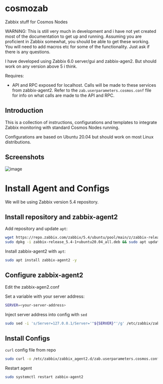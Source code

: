# cosmozab
Zabbix stuff for Cosmos Nodes

WARNiNG: This is still very much in development and i have not yet created most of the documentation to get up and running. Assuming you are proficient in Zabbix somewhat, you should be able to get these working. You will need to add macros etc for some of the functionality. Just ask if there is any questions.

I have developed using Zabbix 6.0 server/gui and zabbix-agen2. But should work on any version above 5 i think.

Requires:
- API and RPC exposed for localhost. Calls will be made to these services from zabbix-agent2. Refer to the `zab.userparameters.cosmos.conf` file for info on what calls are made to the API and RPC.

## Introduction
This is a collection of instructions, configurations and templates to integrate Zabbix monitoring with standard Cosmos Nodes running.

Configurations are based on Ubuntu 20.04 but should work on most Linux distributions.

## Screenshots
![image](https://user-images.githubusercontent.com/85548668/147846304-386e1123-eab5-4eea-89dd-fb5d85fb352d.png)


# Install Agent and Configs
We will be using Zabbix version 5.4 repository.

## Install repository and zabbix-agent2
Add repository and update `apt`:
```bash
wget https://repo.zabbix.com/zabbix/5.4/ubuntu/pool/main/z/zabbix-release/zabbix-release_5.4-1+ubuntu20.04_all.deb
sudo dpkg -i zabbix-release_5.4-1+ubuntu20.04_all.deb && sudo apt update
```
Install zabbix-agent2 with `apt`:
```bash
sudo apt install zabbix-agent2 -y
```

## Configure zabbix-agent2
Edit the zabbix-agen2.conf

Set a variable with your server address:
```bash
SERVER=<your-server-address>
```

Inject server address into config with `sed`
```bash
sudo sed -i 's/Server=127.0.0.1/Server='"${SERVER}"'/g' /etc/zabbix/zabbix_agent2.conf
```

## Install Configs

`curl` config file from repo

```bash
sudo curl -o /etc/zabbix/zabbix_agent2.d/zab.userparameters.cosmos.conf https://raw.githubusercontent.com/nullmames/cosmozab/main/zabbix_agent2.d/zab.userparameters.cosmos.conf
```

Restart agent
```bash
sudo systemctl restart zabbix-agent2
```

